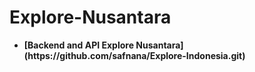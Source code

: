 # Explore-Nusantara
<ul>
  <li><b>[Backend and API Explore Nusantara](https://github.com/safnana/Explore-Indonesia.git)</b></li>
</ul>
